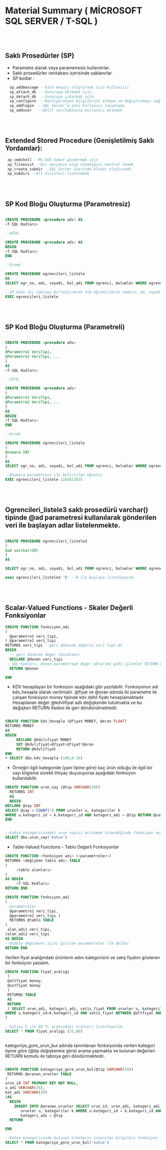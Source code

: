 # Material Summary ( MİCROSOFT SQL SERVER / T-SQL )

<br>
<br>

## Saklı Prosedürler (SP)

- Parametre alarak veya parametresiz kullanılırlar.
- Saklı prosedürler veritabanı içerisinde saklanırlar.
- SP kodlar : 
``` sql
  sp_addmessage --hata mesajı oluşturmak için kullanılır.
  sp_attach_db  --Sunucuya eklemek için.
  sp_detach_db  --Sunucuya çıkarmak için.
  sp_configure  --Konfigürasyon bilgilerini almaya ve değiştirmeyi sağlar.
  sp_addlogin  --SQL Server’a yeni kullanıcı tanımlama
  sp_adduser   --Aktif veritabanına kullanıcı eklemek
```
<br>
<br>

## Extended Stored Procedure (Genişletilmiş Saklı Yordamlar):


``` sql
 xp_cmdshell --MS-DOS komut göndermek için
 xp_fileexist --Bir dosyanın olup olmadığını kontrol etmek
 xp_create_subdir --SQL Server üzerinde klasör oluşturmak
 xp_subdirs --Alt dizinleri listelemek
```
<br>
<br>

## SP Kod Bloğu Oluşturma (Parametresiz)


``` sql

CREATE PROCEDURE <procedure adı> AS
<T-SQL Kodları>

--VEYA

CREATE PROCEDURE <procedure adı> AS
BEGIN
<T-SQL Kodları>
END

--Ornek

CREATE PROCEDURE ogrencileri_listele
AS
SELECT ogr_no, adi, soyadi, bol_adi FROM ogrenci, bolumler WHERE ogrenci.bol_no = bolumler.bol_no

--SP kodu iki tabloyu birleştirerek tüm öğrencilerin numara, ad, soyad ve bölüm adını listelemektedir.
EXEC ogrencileri_listele

```
<br>
<br>

## SP Kod Bloğu Oluşturma (Parametreli)
``` sql

CREATE PROCEDURE <procedure adı>
(
@Parametre1 VeriTipi, 
@Parametre2 VeriTipi, ...
)
AS
<T-SQL Kodları>

--VEYA

CREATE PROCEDURE <procedure adı> 
(
@Parametre1 VeriTipi, 
@Parametre2 VeriTipi, ...
)
AS
BEGIN
<T-SQL Kodları>
END

--Ornek

CREATE PROCEDURE ogrencileri_listele
(
@numara INT
)
AS
SELECT ogr_no, adi, soyadi, bol_adi FROM ogrenci, bolumler WHERE ogrenci.bol_no = bolumler.bol_no AND ogr_no = @numara

--@numara parametresi ile belirtilen öğrenci
EXEC ogrencileri_listele 1165613035

```
<br>
<br>

## Ogrencileri_listele3 saklı prosedürü varchar() tipinde @ad parametresi kullanılarak gönderilen veri ile başlayan adlar listelenmekte.

```sql

CREATE PROCEDURE ogrencileri_listele3 
(
@ad varchar(20)
)
AS

SELECT ogr_no, adi, soyadi, bol_adi FROM ogrenci, bolumler WHERE ogrenci.bol_no = bolumler.bol_no AND adi like @ad + '%'

exec ogrencileri_listele3 'B' --B ile başlaya listeleyecek.
```


<br>
<br>

## Scalar-Valued Functions - Skaler Değerli Fonksiyonlar

```sql
CREATE FUNCTION fonksiyon_adi
(
  @parametre1 veri_tipi,
) @parametre2 veri_tipi
RETURNS veri_tipi --geri dönecek değerin veri tipi AS
BEGIN
  -- geri dönecek değer tanımlanır
  DECLARE @donen veri_tipi
-- SQL kodları; dönen parametreye değer aktarımı gibi işlemler RETURN @donen
  RETURN @donen

END
```

* KDV hesaplayan bir fonksiyon aşağıdaki gibi yazılabilir. Fonksiyonun adı kdv_hesapla olarak verilmiştir. @fiyat ve @oran adında iki parametre ile çalışan fonksiyon money tipinde kdv dahil fiyatı hesaplamaktadır. Hesaplanan değer @kdvlifiyat adlı değişkende tutulmakta ve bu değişken RETURN ifadesi ile geri döndürülmektedir.

```sql

CREATE FUNCTION kdv_hesapla (@fiyat MONEY, @oran FLOAT) 
RETURNS MONEY
AS
BEGIN
     DECLARE @kdvlifiyat MONEY
     SET @kdvlifiyat=@fiyat+@fiyat*@oran
     RETURN @kdvlifiyat
END
• SELECT dbo.kdv_hesapla (100,0.18)
```

* Örneğin ilgili kategoride (yani tipine göre) kaç ürün olduğu ile ilgili bir sayı bilgisine sürekli ihtiyaç duyuluyorsa aşağıdaki fonksiyon kullanılabilir.

```sql
CREATE FUNCTION urun_say (@tip VARCHAR(30))
  RETURNS INT
  AS
  BEGIN
DECLARE @say INT
SELECT @say = COUNT(*) FROM urunler u, kategoriler k
WHERE u.kategori_id = k.kategori_id AND kategori_adi = @tip RETURN @say
END


--Kahve kategorisindeki urun sayısı bulunmak istendiğinde fonksiyon aşağıdaki gibi çalıştırılabilir.
SELECT dbo.urun_say('Kahve')
```

* Table-Valued Functions - Tablo Değerli Fonksiyonlar

```sql
CREATE FUNCTION <fonksiyon adı> (<parametreler>) 
RETURNS <değişken tablo adı> TABLE
(
     <tablo alanları>
)
AS BEGIN
     <T-SQL Kodları>
RETURN END

```
```sql
CREATE FUNCTION fonksiyon_adi
(
--parametreler
  @parametre1 veri_tipi,
  @parametre2 veri_tipi )
  RETURNS @tablo TABLE
(
 alan_adi1 veri_tipi,
)alan_adi2 veri_tipi
AS BEGIN
--@tablo değişkeni içini girilen parametreler ile doldur
RETURN END

```
Verilen fiyat aralığındaki ürünlerin adını kategorisini ve satış fiyatını gösteren bir fonksiyon yazalım.

```sql
CREATE FUNCTION fiyat_araligi
 ( 
 @altfiyat money,
 @ustfiyat money
 ) 
 RETURNS TABLE
 AS
 RETURN
 ( SELECT urun_adi, kategori_adi, satis_fiyat FROM urunler u, kategoriler k
WHERE u.kategori_id=k.kategori_id AND satis_fiyat BETWEEN @altfiyat AND @ustfiyat 
)

--Satışı 5 ile 60 TL arasındaki ürünleri listeleyelim.
SELECT * FROM fiyat_araligi (15,60)
  
```

kategoriye_gore_urun_bul adında tanımlanan fonksiyonda verilen kategori tipine göre (@tip
değişkenine göre) arama yapmakta ve bulunan değerleri RETURN komutu ile tabloya geri
döndürmektedir.

```sql

CREATE FUNCTION kategoriye_gore_urun_bul(@tip VARCHAR(20))
 RETURNS @aranan_urunler TABLE
(
urun_id INT PRIMARY KEY NOT NULL, 
u_adi VARCHAR(30),
kat_adi VARCHAR(20)
)AS 
  BEGIN
    INSERT INTO @aranan_urunler SELECT urun_id, urun_adi, kategori_adi FROM
       urunler u, kategoriler k WHERE u.kategori_id = k.kategori_id AND
       kategori_adi = @tip
  RETURN

END 

--Kahve kategorisinde bulunan ürünlerin istenilen bilgileri fonksiyon ile bulunabilir.
SELECT * FROM kategoriye_gore_urun_bul('kahve')
```


